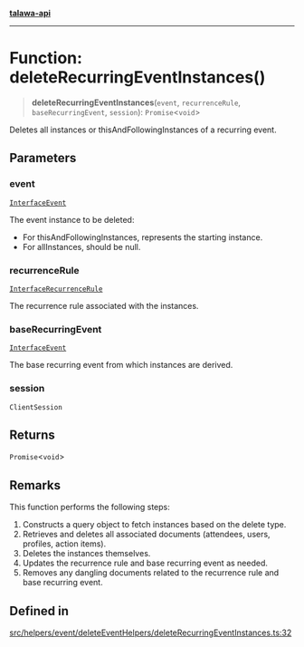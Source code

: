 [**talawa-api**](../../../../../README.md)

***

# Function: deleteRecurringEventInstances()

> **deleteRecurringEventInstances**(`event`, `recurrenceRule`, `baseRecurringEvent`, `session`): `Promise`\<`void`\>

Deletes all instances or thisAndFollowingInstances of a recurring event.

## Parameters

### event

[`InterfaceEvent`](../../../../../models/Event/interfaces/InterfaceEvent.md)

The event instance to be deleted:
  - For thisAndFollowingInstances, represents the starting instance.
  - For allInstances, should be null.

### recurrenceRule

[`InterfaceRecurrenceRule`](../../../../../models/RecurrenceRule/interfaces/InterfaceRecurrenceRule.md)

The recurrence rule associated with the instances.

### baseRecurringEvent

[`InterfaceEvent`](../../../../../models/Event/interfaces/InterfaceEvent.md)

The base recurring event from which instances are derived.

### session

`ClientSession`

## Returns

`Promise`\<`void`\>

## Remarks

This function performs the following steps:
1. Constructs a query object to fetch instances based on the delete type.
2. Retrieves and deletes all associated documents (attendees, users, profiles, action items).
3. Deletes the instances themselves.
4. Updates the recurrence rule and base recurring event as needed.
5. Removes any dangling documents related to the recurrence rule and base recurring event.

## Defined in

[src/helpers/event/deleteEventHelpers/deleteRecurringEventInstances.ts:32](https://github.com/Suyash878/talawa-api/blob/f376d03c37e9acd046e7cc983947432c95f74442/src/helpers/event/deleteEventHelpers/deleteRecurringEventInstances.ts#L32)
